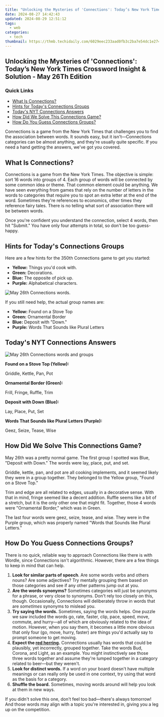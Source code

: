 ```yaml
---
title: "Unlocking the Mysteries of 'Connections': Today’s New York Times Crossword Insight & Solution - May 26Th Edition"
date: 2024-08-27 14:42:43
updated: 2024-08-29 12:51:12
tags:
  - web
categories:
  - tech
thumbnail: https://thmb.techidaily.com/6029eec233aad0fb3c2ba7e54dc1e274f5e9fe224df2564f74c71f59044219de.jpg
---
```


## Unlocking the Mysteries of 'Connections': Today’s New York Times Crossword Insight & Solution - May 26Th Edition

### Quick Links

* [What Is Connections?](https://sound-tweaking.techidaily.com/in-2024-comparative-analysis-of-magix-samplitude-with-other-audio-workstations/)
* [Hints for Today's Connections Groups](https://change-location.techidaily.com/in-2024-what-pokemon-evolve-with-a-dawn-stone-for-vivo-y100i-drfone-by-drfone-virtual-android/)
* [Today's NYT Connections Answers](https://techidaily.com/how-do-i-reset-my-motorola-defy-2-phone-without-technical-knowledge-drfone-by-drfone-reset-android-reset-android/)
* [How Did We Solve This Connections Game?](https://extra-resources.techidaily.com/2024-approved-comprehensive-guide-to-microsoft-azure-transcription-service/)
* [How Do You Guess Connections Groups?](https://ios-unlock.techidaily.com/in-2024-unlocking-iphone-14-pro-lock-screen-3-foolproof-methods-that-actually-work-by-drfone-ios/)

 Connections is a game from the New York Times that challenges you to find the association between words. It sounds easy, but it isn't—Connections categories can be almost anything, and they're usually quite specific. If you need a hand getting the answers, we've got you covered.

##  What Is Connections?

 Connections is a game from the New York Times. The objective is simple: sort 16 words into groups of 4\. Each group of words will be connected by some common idea or theme. That common element could be anything. We have seen everything from games that rely on the number of letters in the words to categories that require you to spot an extra letter at the end of the word. Sometimes they're references to economics, other times they reference fairy tales. There is no telling what sort of association there will be between words.

 Once you're confident you understand the connection, select 4 words, then hit "Submit." You have only four attempts in total, so don't be too guess-happy.

##  Hints for Today's Connections Groups

 Here are a few hints for the 350th Connections game to get you started:

* **Yellow:** Things you'd cook with.
* **Green:** Decorations.
* **Blue:** The opposite of pick up.
* **Purple:** Alphabetical characters.

![May 26th Connections words.](https://static1.howtogeekimages.com/wordpress/wp-content/uploads/2024/05/may-26th-connections.png) 

 If you still need help, the actual group names are:

* **Yellow:** Found on a Stove Top
* **Green:** Ornamental Border
* **Blue:** Deposit with "Down."
* **Purple:** Words That Sounds like Plural Letters

##  Today's NYT Connections Answers

![May 26th Connections words and groups](https://static1.howtogeekimages.com/wordpress/wp-content/uploads/2024/05/may-26th-connections-filled.png) 

**Found on a Stove Top (Yellow):** 

 Griddle, Kettle, Pan, Pot

**Ornamental Border (Green):** 

 Frill, Fringe, Ruffle, Trim

**Deposit with Down (Blue):** 

 Lay, Place, Put, Set

**Words That Sounds like Plural Letters (Purple):** 

 Geez, Seize, Tease, Wise

##  How Did We Solve This Connections Game?

 May 26th was a pretty normal game. The first group I spotted was Blue, "Deposit with Down." The words were lay, place, put, and set. 

 Griddle, kettle, pan, and pot are all cooking implements, and it seemed likely they were in a group together. They belonged to the Yellow group, "Found on a Stove Top." 

 Trim and edge are all related to edges, usually in a decorative sense. With that in mind, fringe seemed like a decent addition. Ruffle seems like a bit of a stretch, but it is the only other one that might fit. Together, those 4 words were "Ornamental Border," which was in Green. 

 The last four words were geez, seize, tease, and wise. They were in the Purple group, which was properly named "Words that Sounds like Plural Letters." 

##  How Do You Guess Connections Groups?

 There is no quick, reliable way to approach Connections like there is with Wordle, since Connections isn't algorithmic. However, there are a few things to keep in mind that can help.

1. **Look for similar parts of speech**. Are some words verbs and others nouns? Are some adjectives? Try mentally grouping them based on those categories and see if any other patterns jump out at you.
2. **Are the words synonyms?** Sometimes categories will just be synonyms for a phrase, or very close to synonyms. Don't rely too closely on this, though. Occasionally, Connections will deliberately throw in words that are _sometimes_ synonyms to mislead you.
3. **Try saying the words.** Sometimes, saying the words helps. One puzzle we saw included the words go, rate, faster, clip, pace, speed, move, commute, and hurry—all of which are obviously related to the idea of motion. However, when you say them, it becomes a little more obvious that only four (go, move, hurry, faster) are things you'd actually say to prompt someone to get moving.
4. **Expect the [red herring](https://www.merriam-webster.com/dictionary/red%20herring).** Connections usually has words that could be plausibly, yet incorrectly, grouped together. Take the words Bud, Corona, and Light, as an example. You might instinctively see those three words together and assume they're lumped together in a category related to beer—but they weren't.
5. **Look for distinct words.** If a word on your board doesn't have multiple meanings or can really only be used in one context, try using that word as the basis for a category.
6. **Shuffle the board.** Sometimes, moving words around will help you look at them in new ways.

 If you didn't solve this one, don't feel too bad—there's always tomorrow! And those words may align with a topic you're interested in, giving you a leg up on the competition.

<ins class="adsbygoogle"
     style="display:block"
     data-ad-format="autorelaxed"
     data-ad-client="ca-pub-7571918770474297"
     data-ad-slot="1223367746"></ins>



<ins class="adsbygoogle"
     style="display:block"
     data-ad-client="ca-pub-7571918770474297"
     data-ad-slot="8358498916"
     data-ad-format="auto"
     data-full-width-responsive="true"></ins>
